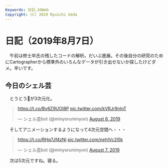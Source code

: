 ```yaml
---
Keywords: 日記,SGWeb
Copyright: (C) 2019 Ryuichi Ueda
---
```


# 日記（2019年8月7日）

　午前は修士卒氏の残したコードの解析。だいぶ進展。その後自分の研究のためにCartographerから標準外のいろんなデータが引き出せないか探したけどダメ。辛いです。


## 今日のシェル芸

　とうとう💩が3次元化。

<blockquote class="twitter-tweet" data-partner="tweetdeck"><p lang="und" dir="ltr"><a href="https://t.co/Bv6Z9UOI8P">https://t.co/Bv6Z9UOI8P</a> <a href="https://t.co/kVRJr9nlnT">pic.twitter.com/kVRJr9nlnT</a></p>&mdash; シェル芸bot (@minyoruminyon) <a href="https://twitter.com/minyoruminyon/status/1158873482987356160?ref_src=twsrc%5Etfw">August 6, 2019</a></blockquote>
<script async src="https://platform.twitter.com/widgets.js" charset="utf-8"></script>

　そしてアニメーションするようになって4次元空間へ・・・


<blockquote class="twitter-tweet" data-partner="tweetdeck"><p lang="und" dir="ltr"><a href="https://t.co/RHq7Jf4zNj">https://t.co/RHq7Jf4zNj</a> <a href="https://t.co/nehIVc2l5k">pic.twitter.com/nehIVc2l5k</a></p>&mdash; シェル芸bot (@minyoruminyon) <a href="https://twitter.com/minyoruminyon/status/1158909251386933248?ref_src=twsrc%5Etfw">August 7, 2019</a></blockquote>
<script async src="https://platform.twitter.com/widgets.js" charset="utf-8"></script>


　次は5次元ですね。寝る。
